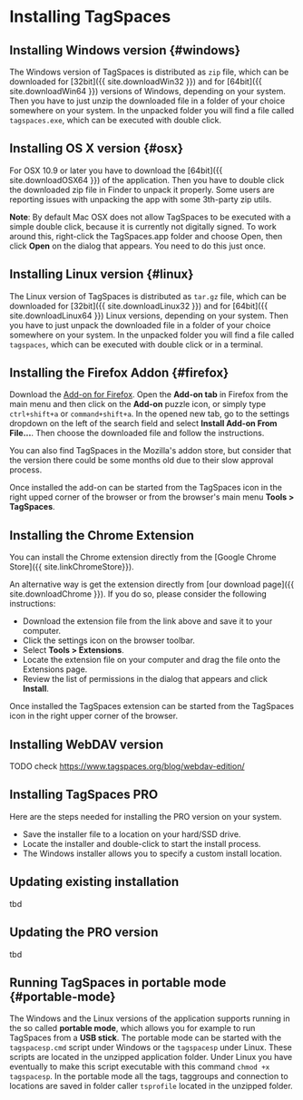 # Installing TagSpaces

## Installing Windows version {#windows}
The Windows version of TagSpaces is distributed as `zip` file, which can be downloaded for [32bit]({{ site.downloadWin32 }}) and for [64bit]({{ site.downloadWin64 }}) versions of Windows, depending on your system. Then you have to just unzip the downloaded file in a folder of your choice somewhere on your system. In the unpacked folder you will find a file called `tagspaces.exe`, which can be executed with double click.

## Installing OS X version {#osx}
For OSX 10.9 or later you have to download the [64bit]({{ site.downloadOSX64 }}) of the application. Then you have to double click the downloaded zip file in Finder to unpack it properly. Some users are reporting issues with unpacking the app with some 3th-party zip utils.

**Note**: By default Mac OSX does not allow TagSpaces to be executed with a simple double click, because it is currently not digitally signed. To work around this, right-click the TagSpaces.app folder and choose Open, then click **Open** on the dialog that appears. You need to do this just once.

## Installing Linux version {#linux}
The Linux version of TagSpaces is distributed as `tar.gz` file, which can be downloaded for [32bit]({{ site.downloadLinux32 }}) and for [64bit]({{ site.downloadLinux64 }}) Linux versions, depending on your system. Then you have to just unpack the downloaded file in a folder of your choice somewhere on your system. In the unpacked folder you will find a file called `tagspaces`, which can be executed with double click or in a terminal.

## Installing the Firefox Addon {#firefox}
Download the [Add-on for Firefox](https://addons.mozilla.org/en-us/firefox/addon/tagspaces/). Open the **Add-on tab** in Firefox from the main menu and then click on the **Add-on** puzzle icon, or simply type `ctrl+shift+a` or `command+shift+a`. In the opened new tab, go to the settings dropdown on the left of the search field and select **Install Add-on From File...**. Then choose the downloaded file and follow the instructions.

You can also find TagSpaces in the Mozilla's addon store, but consider that the version there could be some months old due to their slow approval process.

Once installed the add-on can be started from the TagSpaces icon in the right upped corner of the browser or from the  browser's main menu **Tools > TagSpaces**.

## Installing the Chrome Extension
You can install the Chrome extension directly from the [Google Chrome Store]({{ site.linkChromeStore}}).

An alternative way is get the extension directly from [our download page]({{ site.downloadChrome }}). If you do so, please consider the following instructions:

* Download the extension file from the link above and save it to your computer.
* Click the settings icon on the browser toolbar.
* Select **Tools &gt; Extensions**.
* Locate the extension file on your computer and drag the file onto the Extensions page.
* Review the list of permissions in the dialog that appears and click **Install**.

Once installed the TagSpaces extension can be started from the TagSpaces icon in the right upper corner of the browser.

## Installing WebDAV version
TODO check https://www.tagspaces.org/blog/webdav-edition/

## Installing TagSpaces PRO
Here are the steps needed for installing the PRO version on your system.

* Save the installer file to a location on your hard/SSD drive.
* Locate the installer and double-click to start the install process.
* The Windows installer allows you to specify a custom install location.

## Updating existing installation
tbd

## Updating the PRO version
tbd

## Running TagSpaces in portable mode {#portable-mode}
The Windows and the Linux versions of the application supports running in the so called **portable mode**, which allows you for example to run TagSpaces from a **USB stick**. The portable mode can be started with the `tagspacesp.cmd` script under Windows or the `tagspacesp` under Linux. These scripts are located in the unzipped application folder. Under Linux you have eventually to make this script executable with this command `chmod +x tagspacesp`. In the portable mode all the tags, taggroups and connection to locations are saved in folder caller `tsprofile` located in the unzipped folder.
